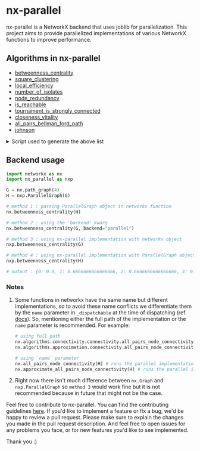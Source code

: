 # nx-parallel

nx-parallel is a NetworkX backend that uses joblib for parallelization. This project aims to provide parallelized implementations of various NetworkX functions to improve performance.

## Algorithms in nx-parallel

- [betweenness_centrality](https://github.com/networkx/nx-parallel/blob/main/nx_parallel/algorithms/betweenness.py#15)
- [square_clustering](https://github.com/networkx/nx-parallel/blob/main/nx_parallel/algorithms/cluster.py#10)
- [local_efficiency](https://github.com/networkx/nx-parallel/blob/main/nx_parallel/algorithms/efficiency_measures.py#9)
- [number_of_isolates](https://github.com/networkx/nx-parallel/blob/main/nx_parallel/algorithms/isolate.py#8)
- [node_redundancy](https://github.com/networkx/nx-parallel/blob/main/nx_parallel/algorithms/redundancy.py#11)
- [is_reachable](https://github.com/networkx/nx-parallel/blob/main/nx_parallel/algorithms/tournament.py#10)
- [tournament_is_strongly_connected](https://github.com/networkx/nx-parallel/blob/main/nx_parallel/algorithms/tournament.py#54)
- [closeness_vitality](https://github.com/networkx/nx-parallel/blob/main/nx_parallel/algorithms/vitality.py#9)
- [all_pairs_bellman_ford_path](https://github.com/networkx/nx-parallel/blob/main/nx_parallel/algorithms/weighted.py#16)
- [johnson](https://github.com/networkx/nx-parallel/blob/main/nx_parallel/algorithms/weighted.py#59)

<details>
<summary>Script used to generate the above list</summary>
  
```.py
import nx_parallel as nxp
d = nxp.get_info()
for func in d.get("functions", {}):
    print(f"- [{func}]({d['functions'][func]['url']})")
```

</details>

## Backend usage

```.py
import networkx as nx
import nx_parallel as nxp

G = nx.path_graph(4)
H = nxp.ParallelGraph(G)

# method 1 : passing ParallelGraph object in networkx function
nx.betweenness_centrality(H)

# method 2 : using the 'backend' kwarg
nx.betweenness_centrality(G, backend="parallel")

# method 3 : using nx-parallel implementation with networkx object
nxp.betweenness_centrality(G)

# method 4 : using nx-parallel implementation with ParallelGraph object
nxp.betweenness_centrality(H)

# output : {0: 0.0, 1: 0.6666666666666666, 2: 0.6666666666666666, 3: 0.0}
```

### Notes

1. Some functions in networkx have the same name but different implementations, so to avoid these name conflicts we differentiate them by the `name` parameter in `_dispatchable` at the time of dispatching (ref. [docs](https://networkx.org/documentation/latest/reference/generated/networkx.utils.backends._dispatchable.html#dispatchable)). So, mentioning either the full path of the implementation or the `name` parameter is recommended. For example:

   ```.py
   # using full path
   nx.algorithms.connectivity.connectivity.all_pairs_node_connectivity(H)
   nx.algorithms.approximation.connectivity.all_pairs_node_connectivity(H)

   # using `name` parameter
   nx.all_pairs_node_connectivity(H) # runs the parallel implementation in `connectivity/connectivity`
   nx.approximate_all_pairs_node_connectivity(H) # runs the parallel implementation in `approximation/connectivity`
   ```

2. Right now there isn't much difference between `nx.Graph` and `nxp.ParallelGraph` so `method 3` would work fine but it is not recommended because in future that might not be the case.

Feel free to contribute to nx-parallel. You can find the contributing guidelines [here](https://github.com/networkx/nx-parallel/blob/main/CONTRIBUTING.md). If you'd like to implement a feature or fix a bug, we'd be happy to review a pull request. Please make sure to explain the changes you made in the pull request description. And feel free to open issues for any problems you face, or for new features you'd like to see implemented.

Thank you :)
